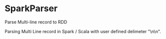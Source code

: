 # SparkParser
Parse Multi-line record to RDD

Parsing Multi Line record in Spark / Scala with user defined delimeter "\n\n".
